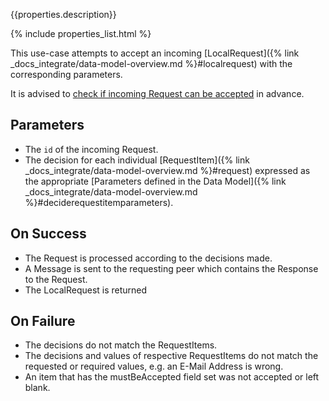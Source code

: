 {{properties.description}}

{% include properties_list.html %}

This use-case attempts to accept an incoming [LocalRequest]({% link _docs_integrate/data-model-overview.md %}#localrequest) with the corresponding parameters.

It is advised to [check if incoming Request can be accepted](/use-case-consumption-check-if-incoming-request-can-be-accepted)
in advance.

## Parameters

- The `id` of the incoming Request.
- The decision for each individual [RequestItem]({% link _docs_integrate/data-model-overview.md %}#request)
  expressed as the appropriate [Parameters defined in the Data Model]({% link _docs_integrate/data-model-overview.md %}#deciderequestitemparameters).

## On Success

- The Request is processed according to the decisions made.
- A Message is sent to the requesting peer which contains the Response to the Request.
- The LocalRequest is returned

## On Failure

- The decisions do not match the RequestItems.
- The decisions and values of respective RequestItems do not match the requested or required values, e.g. an E-Mail Address is wrong.
- An item that has the mustBeAccepted field set was not accepted or left blank.
